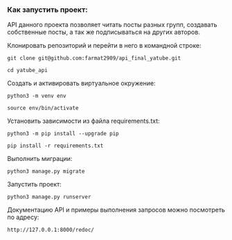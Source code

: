 ### Как запустить проект:
API данного проекта позволяет читать посты разных групп, создавать собственные посты, а так же подписываться на других авторов.

Клонировать репозиторий и перейти в него в командной строке:

```
git clone git@github.com:farmat2909/api_final_yatube.git
```

```
cd yatube_api
```

Cоздать и активировать виртуальное окружение:

```
python3 -m venv env
```

```
source env/bin/activate
```

Установить зависимости из файла requirements.txt:

```
python3 -m pip install --upgrade pip
```

```
pip install -r requirements.txt
```

Выполнить миграции:

```
python3 manage.py migrate
```

Запустить проект:

```
python3 manage.py runserver
```

Документацию API и примеры выполнения запросов можно посмотреть по адресу:

```
http://127.0.0.1:8000/redoc/
```
